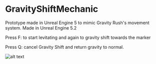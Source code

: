 # GravityShiftMechanic

Prototype made in Unreal Engine 5 to mimic Gravity Rush's movement system.
Made in Unreal Engine 5.2

Press F: to start levitating and again to gravity shift towards the marker

Press Q: cancel Gravity Shift and return gravity to normal.

![alt text](https://media.githubusercontent.com/media/xinoHITO/GravityShiftMechanic/main/Showcase.gif)
